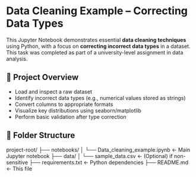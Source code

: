 # Data Cleaning Example – Correcting Data Types

This Jupyter Notebook demonstrates essential **data cleaning techniques** using Python, with a focus on **correcting incorrect data types** in a dataset. This task was completed as part of a university-level assignment in data analysis.

## 📘 Project Overview

- Load and inspect a raw dataset
- Identify incorrect data types (e.g., numerical values stored as strings)
- Convert columns to appropriate formats
- Visualize key distributions using seaborn/matplotlib
- Perform basic validation after type correction

## 📂 Folder Structure

project-root/
├── notebooks/
│ └── Data_cleaning_example.ipynb ← Main Jupyter notebook
├── data/
│ └── sample_data.csv ← (Optional) if non-sensitive
├── requirements.txt ← Python dependencies
├── README.md ← This file
